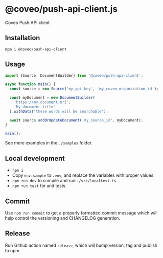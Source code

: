 # @coveo/push-api-client.js

Coveo Push API client

## Installation

`npm i @coveo/push-api-client`

## Usage

```js
import {Source, DocumentBuilder} from '@coveo/push-api-client';

async function main() {
  const source = new Source('my_api_key', 'my_coveo_organization_id');

  const myDocument = new DocumentBuilder(
    'https://my.document.uri',
    'My document title'
  ).withData('these words will be searchable');

  await source.addOrUpdateDocument('my_source_id', myDocument);
}

main();
```

See more examples in the `./samples` folder.

## Local development

- `npm i`
- Copy `env.sample` to `.env`, and replace the variables with proper values.
- `npm run dev` to compile and run `./src/localtest.ts`.
- `npm run test` for unit tests.

## Commit

Use `npm run commit` to get a properly formatted commit message which will help control the versioning and CHANGELOG generation.

## Release

Run Github action named `release`, which will bump version, tag and publish to npm.
